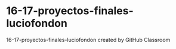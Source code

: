# 16-17-proyectos-finales-luciofondon
16-17-proyectos-finales-luciofondon created by GitHub Classroom
